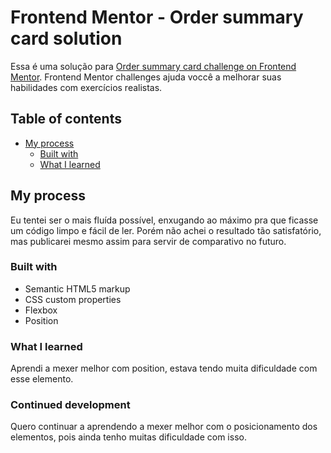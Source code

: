 # Frontend Mentor - Order summary card solution

Essa é uma solução para [Order summary card challenge on Frontend Mentor](https://www.frontendmentor.io/challenges/order-summary-component-QlPmajDUj). Frontend Mentor challenges ajuda voccê a melhorar suas habilidades com exercícios realistas. 

## Table of contents
- [My process](#my-process) 
  - [Built with](#built-with) 
  - [What I learned](#what-i-learned) 
 
## My process
  Eu tentei ser o mais fluída possível, enxugando ao máximo pra que ficasse um código limpo e fácil de ler. Porém não achei o resultado tão satisfatório, mas publicarei mesmo assim para servir de comparativo no futuro.
  
### Built with

- Semantic HTML5 markup
- CSS custom properties
- Flexbox
- Position


### What I learned

Aprendi a mexer melhor com position, estava tendo muita dificuldade com esse elemento.


### Continued development

Quero continuar a aprendendo a mexer melhor com o posicionamento dos elementos, pois ainda tenho muitas dificuldade com isso.


